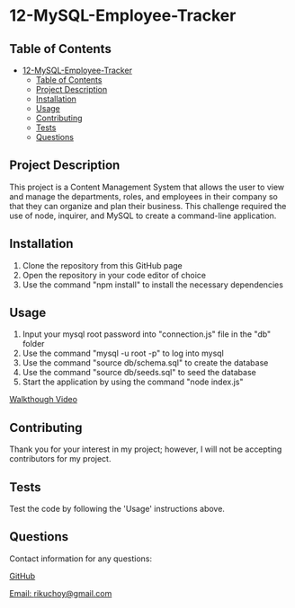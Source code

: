 # 12-MySQL-Employee-Tracker

## Table of Contents

- [12-MySQL-Employee-Tracker](#12-mysql-employee-tracker)
  - [Table of Contents](#table-of-contents)
  - [Project Description](#project-description)
  - [Installation](#installation)
  - [Usage](#usage)
  - [Contributing](#contributing)
  - [Tests](#tests)
  - [Questions](#questions)

## Project Description

This project is a Content Management System that allows the user to view and manage the departments, roles, and employees in their company so that they can organize and plan their business. This challenge required the use of node, inquirer, and MySQL to create a command-line application.

## Installation

1. Clone the repository from this GitHub page
2. Open the repository in your code editor of choice
3. Use the command "npm install" to install the necessary dependencies

## Usage

1. Input your mysql root password into "connection.js" file in the "db" folder
2. Use the command "mysql -u root -p" to log into mysql
3. Use the command "source db/schema.sql" to create the database
4. Use the command "source db/seeds.sql" to seed the database
5. Start the application by using the command "node index.js"

[Walkthough Video](https://drive.google.com/file/d/1P002jjq5e9bzS0wURmv59wPr25vSCGBn/view)

## Contributing

Thank you for your interest in my project; however, I will not be accepting contributors for my project.

## Tests

Test the code by following the 'Usage' instructions above.

## Questions

Contact information for any questions:

[GitHub](https://github.com/rikuchoy)

[Email: rikuchoy@gmail.com](mailto:rikuchoy@gmail.com)